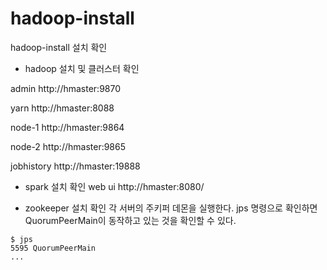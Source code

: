 # hadoop-install
hadoop-install 설치 확인

- hadoop 설치 및 클러스터 확인

admin http://hmaster:9870

yarn http://hmaster:8088

node-1 http://hmaster:9864

node-2 http://hmaster:9865

jobhistory http://hmaster:19888


- spark 설치 확인
web ui http://hmaster:8080/

- zookeeper 설치 확인
각 서버의 주키퍼 데몬을 실행한다.
jps 명령으로 확인하면 QuorumPeerMain이 동작하고 있는 것을 확인할 수 있다.

```
$ jps
5595 QuorumPeerMain
...
```
